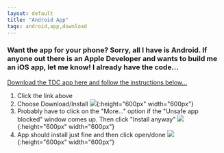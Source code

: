 ```yaml
---
layout: default
title: "Android App"
tags: android,app,download
---
```

### Want the app for your phone?  Sorry, all I have is Android.  If anyone out there is an Apple Developer and wants to build me an iOS app, let me know!  I already have the code...

[Download the TDC app here and follow the instructions below...]({{site.github.url}}/TDC.apk "download")

1. Click the link above
2. Choose Download/Install
    ![]({{site.github.url}}/tdcInstall1.jpg){:height="600px" width="600px"}
3. Probably have to click on the "More..." option if the "Unsafe app blocked" window comes up.  Then click "Install anyway"
    ![]({{site.github.url}}/tdcInstall2.jpg){:height="600px" width="600px"}
4. App should install just fine and then click open/done
    ![]({{site.github.url}}/tdcInstall3.jpg){:height="600px" width="600px"}

<!--If any of the links below don't work for you, just email me at:  craig.willett@gmail.com

* [Submit a Recipe]({{site.github.url}}/Contact/SubmitRecipe/index.html)
* [Submit a Recipe Picture]({{site.github.url}}/Contact/SubmitPicture/index.html)
* [Submit an Issue]({{site.github.url}}/Contact/SubmitIssue/index.html)
* [Give Feedback]({{site.github.url}}/Contact/GiveFeedback/index.html) -->
